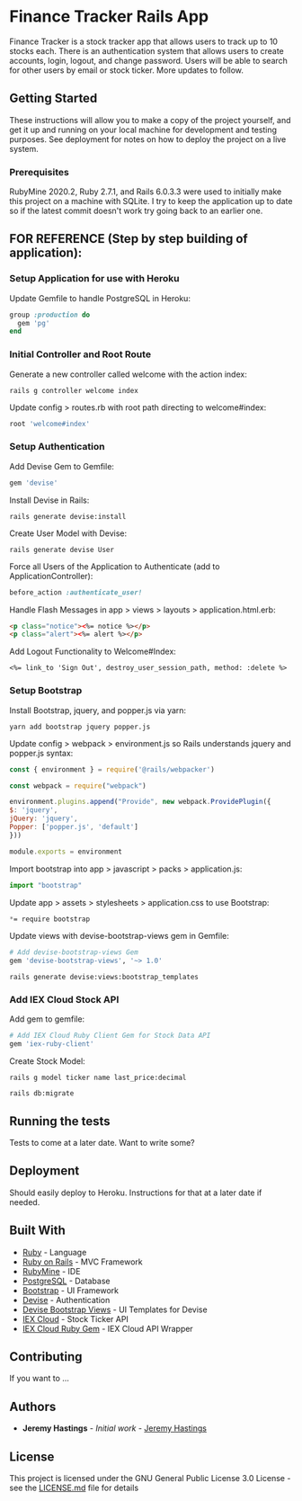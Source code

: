 # Finance Tracker Rails App

Finance Tracker is a stock tracker app that allows users to track up to 10 stocks each.  There is an authentication
system that allows users to create accounts, login, logout, and change password.  Users will be able to search for other
users by email or stock ticker.  More updates to follow.

## Getting Started

These instructions will allow you to make a copy of the project yourself, and get it up and running on your local 
machine for development and testing purposes. See deployment for notes on how to deploy the project on a live system.

### Prerequisites

RubyMine 2020.2, Ruby 2.7.1, and Rails 6.0.3.3 were used to initially make this project on a machine with SQLite.  I try
to keep the application up to date so if the latest commit doesn't work try going back to an earlier one.

## FOR REFERENCE (Step by step building of application):

### Setup Application for use with Heroku

Update Gemfile to handle PostgreSQL in Heroku:

```ruby
group :production do
  gem 'pg'
end
```

### Initial Controller and Root Route

Generate a new controller called welcome with the action index:

```shell
rails g controller welcome index
```

Update config > routes.rb with root path directing to welcome#index:

```ruby
root 'welcome#index'
```

### Setup Authentication

Add Devise Gem to Gemfile:

```ruby
gem 'devise'
```

Install Devise in Rails:

```shell
rails generate devise:install
```

Create User Model with Devise:

```shell
rails generate devise User
```

Force all Users of the Application to Authenticate (add to ApplicationController):

```ruby
before_action :authenticate_user!
```

Handle Flash Messages in app > views > layouts > application.html.erb:

```html
<p class="notice"><%= notice %></p>
<p class="alert"><%= alert %></p>
```

Add Logout Functionality to Welcome#Index:

```shell
<%= link_to 'Sign Out', destroy_user_session_path, method: :delete %>
```

### Setup Bootstrap

Install Bootstrap, jquery, and popper.js via yarn:

```shell
yarn add bootstrap jquery popper.js
```

Update config > webpack > environment.js so Rails understands jquery and popper.js syntax:

```javascript
const { environment } = require('@rails/webpacker')

const webpack = require("webpack")

environment.plugins.append("Provide", new webpack.ProvidePlugin({
$: 'jquery',
jQuery: 'jquery',
Popper: ['popper.js', 'default']
}))

module.exports = environment
```

Import bootstrap into app > javascript > packs > application.js:

```javascript
import "bootstrap"
```

Update app > assets > stylesheets > application.css to use Bootstrap:

```css
*= require bootstrap
```

Update views with devise-bootstrap-views gem in Gemfile:

```ruby
# Add devise-bootstrap-views Gem
gem 'devise-bootstrap-views', '~> 1.0'
```

```shell
rails generate devise:views:bootstrap_templates
```

### Add IEX Cloud Stock API

Add gem to gemfile:

```ruby
# Add IEX Cloud Ruby Client Gem for Stock Data API
gem 'iex-ruby-client'
```

Create Stock Model:

```shell
rails g model ticker name last_price:decimal
```

```shell
rails db:migrate
```

## Running the tests

Tests to come at a later date.  Want to write some?

## Deployment

Should easily deploy to Heroku.  Instructions for that at a later date if needed.

## Built With

* [Ruby](https://www.ruby-lang.org/en/) - Language
* [Ruby on Rails](https://rubyonrails.org) - MVC Framework
* [RubyMine](https://www.jetbrains.com/ruby/) - IDE
* [PostgreSQL](https://www.postgresql.org) - Database
* [Bootstrap](https://getbootstrap.com) - UI Framework
* [Devise](https://github.com/heartcombo/devise) - Authentication
* [Devise Bootstrap Views](https://github.com/hisea/devise-bootstrap-views) - UI Templates for Devise
* [IEX Cloud](https://iexcloud.io/) - Stock Ticker API
* [IEX Cloud Ruby Gem](https://github.com/dblock/iex-ruby-client) - IEX Cloud API Wrapper

## Contributing

If you want to ...

## Authors

* **Jeremy Hastings** - *Initial work* - [Jeremy Hastings](https://github.com/jeremyhastings/)

## License

This project is licensed under the GNU General Public License 3.0 License - see the [LICENSE.md](LICENSE.md) file for details
